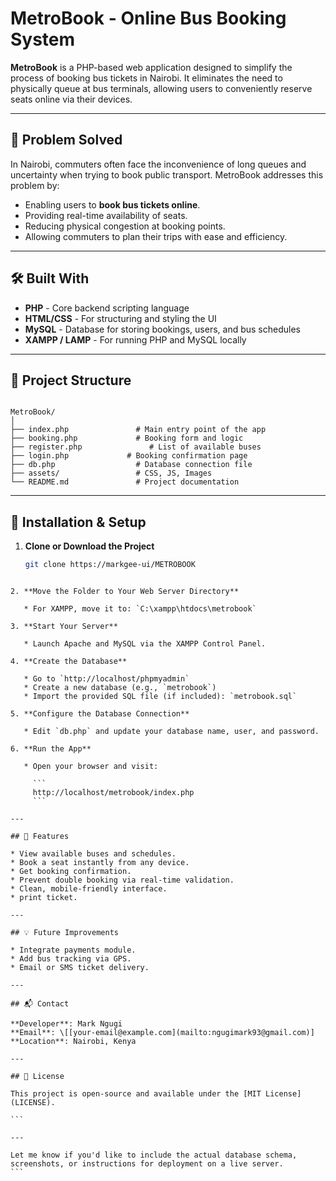 
# MetroBook - Online Bus Booking System

**MetroBook** is a PHP-based web application designed to simplify the process of booking bus tickets in Nairobi. It eliminates the need to physically queue at bus terminals, allowing users to conveniently reserve seats online via their devices.

---

## 🚀 Problem Solved

In Nairobi, commuters often face the inconvenience of long queues and uncertainty when trying to book public transport. MetroBook addresses this problem by:

- Enabling users to **book bus tickets online**.
- Providing real-time availability of seats.
- Reducing physical congestion at booking points.
- Allowing commuters to plan their trips with ease and efficiency.

---

## 🛠️ Built With

- **PHP** - Core backend scripting language
- **HTML/CSS** - For structuring and styling the UI
- **MySQL** - Database for storing bookings, users, and bus schedules
- **XAMPP / LAMP** - For running PHP and MySQL locally

---

## 📁 Project Structure

```

MetroBook/
│
├── index.php               # Main entry point of the app
├── booking.php             # Booking form and logic
├── register.php               # List of available buses
├── login.php             # Booking confirmation page
├── db.php                  # Database connection file
├── assets/                 # CSS, JS, Images
└── README.md               # Project documentation

````

---

## 🔧 Installation & Setup

1. **Clone or Download the Project**
   ```bash
   git clone https://markgee-ui/METROBOOK
````

2. **Move the Folder to Your Web Server Directory**

   * For XAMPP, move it to: `C:\xampp\htdocs\metrobook`

3. **Start Your Server**

   * Launch Apache and MySQL via the XAMPP Control Panel.

4. **Create the Database**

   * Go to `http://localhost/phpmyadmin`
   * Create a new database (e.g., `metrobook`)
   * Import the provided SQL file (if included): `metrobook.sql`

5. **Configure the Database Connection**

   * Edit `db.php` and update your database name, user, and password.

6. **Run the App**

   * Open your browser and visit:

     ```
     http://localhost/metrobook/index.php
     ```

---

## 🧪 Features

* View available buses and schedules.
* Book a seat instantly from any device.
* Get booking confirmation.
* Prevent double booking via real-time validation.
* Clean, mobile-friendly interface.
* print ticket.

---

## 💡 Future Improvements

* Integrate payments module.
* Add bus tracking via GPS.
* Email or SMS ticket delivery.

---

## 📬 Contact

**Developer**: Mark Ngugi
**Email**: \[[your-email@example.com](mailto:ngugimark93@gmail.com)]
**Location**: Nairobi, Kenya

---

## 📄 License

This project is open-source and available under the [MIT License](LICENSE).

```

---

Let me know if you'd like to include the actual database schema, screenshots, or instructions for deployment on a live server.
```
